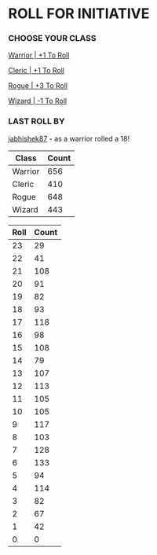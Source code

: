 # ROLL FOR INITIATIVE
### CHOOSE YOUR CLASS

[Warrior | +1 To Roll](https://github.com/benjaminsampica/benjaminsampica/issues/new?title=roll%7Cwarrior&body=Just+click+%27Submit+new+issue%27.)

[Cleric | +1 To Roll](https://github.com/benjaminsampica/benjaminsampica/issues/new?title=roll%7Ccleric&body=Just+click+%27Submit+new+issue%27.)

[Rogue | +3 To Roll](https://github.com/benjaminsampica/benjaminsampica/issues/new?title=roll%7Crogue&body=Just+click+%27Submit+new+issue%27.)

[Wizard | -1 To Roll](https://github.com/benjaminsampica/benjaminsampica/issues/new?title=roll%7Cwizard&body=Just+click+%27Submit+new+issue%27.)
### LAST ROLL BY
[jabhishek87](https://www.github.com/jabhishek87) - as a warrior rolled a 18!

|Class|Count|
|-|-|
|Warrior|656|
|Cleric|410|
|Rogue|648|
|Wizard|443|

|Roll|Count|
|-|-|
|23|29
|22|41
|21|108
|20|91
|19|82
|18|93
|17|118
|16|98
|15|108
|14|79
|13|107
|12|113
|11|105
|10|105
|9|117
|8|103
|7|128
|6|133
|5|94
|4|114
|3|82
|2|67
|1|42
|0|0
